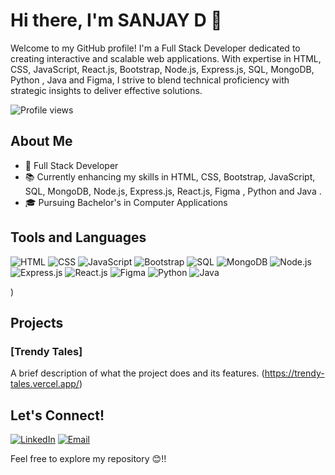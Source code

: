 # Hi there, I'm SANJAY D 👋

Welcome to my GitHub profile! I'm a Full Stack Developer dedicated to creating interactive and scalable web applications. With expertise in HTML, CSS, JavaScript, React.js, Bootstrap, Node.js, Express.js, SQL, MongoDB, Python , Java and Figma, I strive to blend technical proficiency with strategic insights to deliver effective solutions.

![Profile views](https://komarev.com/ghpvc/?username=SANJAY-hue-cell&color=red)

## About Me
- 🌟 Full Stack Developer
- 📚 Currently enhancing my skills in HTML, CSS, Bootstrap, JavaScript, SQL, MongoDB, Node.js, Express.js, React.js, Figma , Python and Java .
- 🎓 Pursuing Bachelor's in Computer Applications

## Tools and Languages
![HTML](https://img.shields.io/badge/-HTML-E34F26?style=flat-square&logo=html5&logoColor=white)
![CSS](https://img.shields.io/badge/-CSS-1572B6?style=flat-square&logo=css3&logoColor=white)
![JavaScript](https://img.shields.io/badge/-JavaScript-F7DF1E?style=flat-square&logo=javascript&logoColor=black)
![Bootstrap](https://img.shields.io/badge/-Bootstrap-563D7C?style=flat-square&logo=bootstrap&logoColor=white)
![SQL](https://img.shields.io/badge/-SQL-4479A1?style=flat-square&logo=sql&logoColor=white)
![MongoDB](https://img.shields.io/badge/-MongoDB-47A248?style=flat-square&logo=mongodb&logoColor=white)
![Node.js](https://img.shields.io/badge/-Node.js-339933?style=flat-square&logo=node.js&logoColor=white)
![Express.js](https://img.shields.io/badge/-Express.js-000000?style=flat-square&logo=express&logoColor=white)
![React.js](https://img.shields.io/badge/-React.js-61DAFB?style=flat-square&logo=react&logoColor=black)
![Figma](https://img.shields.io/badge/-Figma-F24E1E?style=flat-square&logo=figma&logoColor=white)
![Python](https://img.shields.io/badge/-Python-3776AB?style=flat-square&logo=python&logoColor=white)
![Java](https://img.shields.io/badge/-Java-007396?style=flat-square&logo=java&logoColor=white)

)

## Projects
### [Trendy Tales]
A brief description of what the project does and its features. (https://trendy-tales.vercel.app/)

## Let's Connect!
[![LinkedIn](https://img.shields.io/badge/-LinkedIn-0077B5?style=flat-square&logo=linkedin&logoColor=white)](https://www.linkedin.com/in/sanjay-d-7aba96189)
[![Email](https://img.shields.io/badge/-Email-D14836?style=flat-square&logo=gmail&logoColor=white)](mailto:sanjayjay564@gmail.com)

Feel free to explore my repository 😊!!
